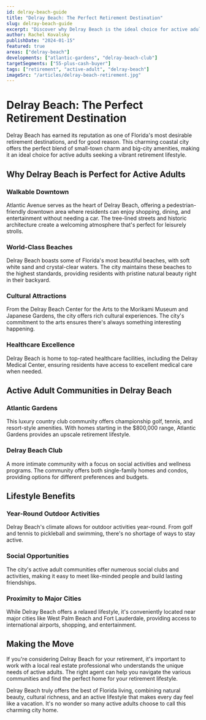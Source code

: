 ```yaml
---
id: delray-beach-guide
title: "Delray Beach: The Perfect Retirement Destination"
slug: delray-beach-guide
excerpt: "Discover why Delray Beach is the ideal choice for active adults seeking a vibrant retirement lifestyle."
author: Rachel Kovalsky
publishDate: "2024-01-15"
featured: true
areas: ["delray-beach"]
developments: ["atlantic-gardens", "delray-beach-club"]
targetSegments: ["55-plus-cash-buyer"]
tags: ["retirement", "active-adult", "delray-beach"]
imageSrc: "/articles/delray-beach-retirement.jpg"
---
```


# Delray Beach: The Perfect Retirement Destination

Delray Beach has earned its reputation as one of Florida's most desirable retirement destinations, and for good reason. This charming coastal city offers the perfect blend of small-town charm and big-city amenities, making it an ideal choice for active adults seeking a vibrant retirement lifestyle.

## Why Delray Beach is Perfect for Active Adults

### Walkable Downtown
Atlantic Avenue serves as the heart of Delray Beach, offering a pedestrian-friendly downtown area where residents can enjoy shopping, dining, and entertainment without needing a car. The tree-lined streets and historic architecture create a welcoming atmosphere that's perfect for leisurely strolls.

### World-Class Beaches
Delray Beach boasts some of Florida's most beautiful beaches, with soft white sand and crystal-clear waters. The city maintains these beaches to the highest standards, providing residents with pristine natural beauty right in their backyard.

### Cultural Attractions
From the Delray Beach Center for the Arts to the Morikami Museum and Japanese Gardens, the city offers rich cultural experiences. The city's commitment to the arts ensures there's always something interesting happening.

### Healthcare Excellence
Delray Beach is home to top-rated healthcare facilities, including the Delray Medical Center, ensuring residents have access to excellent medical care when needed.

## Active Adult Communities in Delray Beach

### Atlantic Gardens
This luxury country club community offers championship golf, tennis, and resort-style amenities. With homes starting in the $800,000 range, Atlantic Gardens provides an upscale retirement lifestyle.

### Delray Beach Club
A more intimate community with a focus on social activities and wellness programs. The community offers both single-family homes and condos, providing options for different preferences and budgets.

## Lifestyle Benefits

### Year-Round Outdoor Activities
Delray Beach's climate allows for outdoor activities year-round. From golf and tennis to pickleball and swimming, there's no shortage of ways to stay active.

### Social Opportunities
The city's active adult communities offer numerous social clubs and activities, making it easy to meet like-minded people and build lasting friendships.

### Proximity to Major Cities
While Delray Beach offers a relaxed lifestyle, it's conveniently located near major cities like West Palm Beach and Fort Lauderdale, providing access to international airports, shopping, and entertainment.

## Making the Move

If you're considering Delray Beach for your retirement, it's important to work with a local real estate professional who understands the unique needs of active adults. The right agent can help you navigate the various communities and find the perfect home for your retirement lifestyle.

Delray Beach truly offers the best of Florida living, combining natural beauty, cultural richness, and an active lifestyle that makes every day feel like a vacation. It's no wonder so many active adults choose to call this charming city home.

